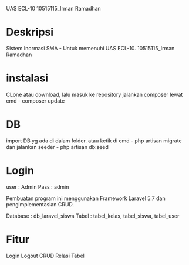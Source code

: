 UAS ECL-10
10515115_Irman Ramadhan

# Deskripsi
Sistem Inormasi SMA - Untuk memenuhi UAS ECL-10. 10515115_Irman Ramadhan
# instalasi
CLone atau download, lalu masuk ke repository jalankan composer lewat cmd -  composer update
# DB
import DB yg ada di dalam folder. atau ketik di cmd - php artisan migrate dan jalankan seeder - php artisan db:seed
# Login
user : Admin Pass : admin

Pembuatan program ini menggunakan Framework Laravel 5.7 dan pengimplementasian CRUD.

Database : db_laravel_siswa
Tabel    : tabel_kelas, tabel_siswa, tabel_user

# Fitur
Login
Logout
CRUD
Relasi Tabel

